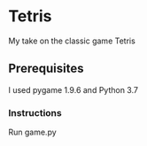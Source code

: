 # Tetris

My take on the classic game Tetris


## Prerequisites

I used pygame 1.9.6 and Python 3.7

### Instructions

Run game.py


